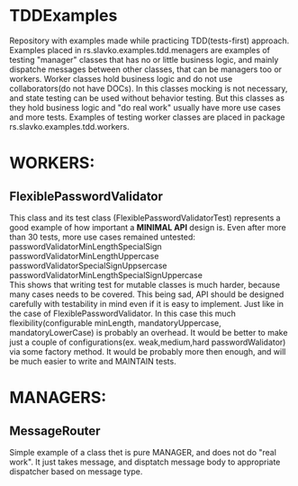 # TDDExamples
Repository with examples made while practicing TDD(tests-first) approach.
Examples placed in rs.slavko.examples.tdd.menagers are examples of testing "manager" classes that
has no or little business logic, and mainly dispatche messages between other classes, that can be managers too
or workers. Worker classes hold business logic and do not use collaborators(do not have DOCs). In this classes
mocking is not necessary, and state testing can be used without behavior testing. But this classes as they hold
business logic and "do real work" usually have more use cases and more tests. Examples of testing worker classes are
placed in package rs.slavko.examples.tdd.workers.

# WORKERS:
## FlexiblePasswordValidator
This class and its test class (FlexiblePasswordValidatorTest) represents a<br/>
good example of how important a <b>MINIMAL API</b> design is. Even after more<br/>
than 30 tests, more use cases remained untested:<br/>
  passwordValidatorMinLengthSpecialSign<br/>
  passwordValidatorMinLengthUppercase<br/>
  passwordValidatorSpecialSignUppsercase<br/>
  passwordValidatorMinLengthSpecialSignUppercase<br/>
This shows that writing test for mutable classes is much harder, because many cases needs to be covered.
This being sad, API should be designed carefully with testability in mind even if
it is easy to implement. Just like in the case of FlexiblePasswordValidator. 
In this case this much flexibility(configurable minLength, mandatoryUppercase, mandatoryLowerCase)
is probably an overhead. It would be better to make just a couple of configurations(ex. weak,medium,hard passwordWalidator)
via some factory method. It would be probably more then enough, and will be much easier to write and MAINTAIN tests.

# MANAGERS:
## MessageRouter
Simple example of a class thet is pure MANAGER, and does not do "real work". It just takes message, and disptatch
message body to appropriate dispatcher based on message type.